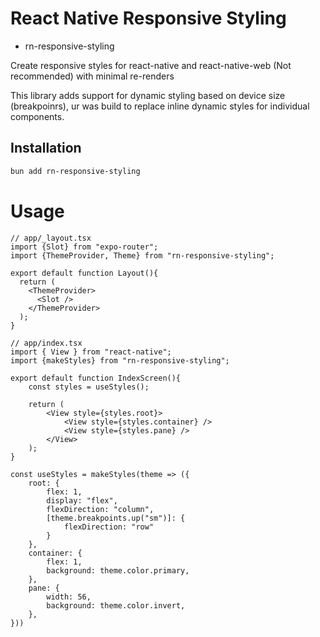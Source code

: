 # React Native Responsive Styling 

* rn-responsive-styling

Create responsive styles for react-native and react-native-web (Not recommended) with minimal re-renders


This library adds support for dynamic styling based on device size (breakpoinrs), ur was build to replace inline dynamic styles for individual components.

## Installation 

```bash
bun add rn-responsive-styling
```


# Usage 

```tsx
// app/_layout.tsx
import {Slot} from "expo-router";
import {ThemeProvider, Theme} from "rn-responsive-styling";

export default function Layout(){
  return (
    <ThemeProvider>
      <Slot />
    </ThemeProvider>
  );
}
```

```tsx
// app/index.tsx
import { View } from "react-native";
import {makeStyles} from "rn-responsive-styling";

export default function IndexScreen(){
	const styles = useStyles();

	return (
		<View style={styles.root}>
			<View style={styles.container} />
			<View style={styles.pane} />
		</View>
	);
}

const useStyles = makeStyles(theme => ({
	root: {
		flex: 1,
		display: "flex",
		flexDirection: "column",
		[theme.breakpoints.up("sm")]: {
			flexDirection: "row"
		}
	},
	container: {
		flex: 1,
		background: theme.color.primary,
	},
	pane: {
		width: 56,
		background: theme.color.invert,
	},
}))
```
